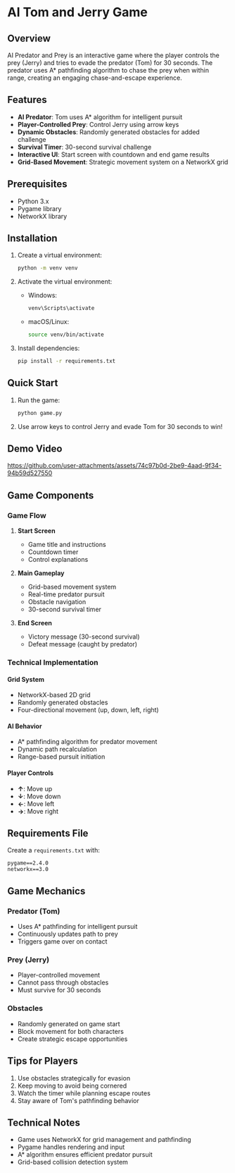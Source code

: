 # AI Tom and Jerry Game

## Overview

AI Predator and Prey is an interactive game where the player controls the prey (Jerry) and tries to evade the predator (Tom) for 30 seconds. The predator uses A* pathfinding algorithm to chase the prey when within range, creating an engaging chase-and-escape experience.

## Features

- **AI Predator**: Tom uses A* algorithm for intelligent pursuit
- **Player-Controlled Prey**: Control Jerry using arrow keys
- **Dynamic Obstacles**: Randomly generated obstacles for added challenge
- **Survival Timer**: 30-second survival challenge
- **Interactive UI**: Start screen with countdown and end game results
- **Grid-Based Movement**: Strategic movement system on a NetworkX grid

## Prerequisites

- Python 3.x
- Pygame library
- NetworkX library

## Installation

1. Create a virtual environment:
   ```bash
   python -m venv venv
   ```

2. Activate the virtual environment:
   - Windows:
     ```bash
     venv\Scripts\activate
     ```
   - macOS/Linux:
     ```bash
     source venv/bin/activate
     ```

3. Install dependencies:
   ```bash
   pip install -r requirements.txt
   ```

## Quick Start

1. Run the game:
   ```bash
   python game.py
   ```

2. Use arrow keys to control Jerry and evade Tom for 30 seconds to win!

## Demo Video

https://github.com/user-attachments/assets/74c97b0d-2be9-4aad-9f34-94b59d527550

## Game Components

### Game Flow
1. **Start Screen**
   - Game title and instructions
   - Countdown timer
   - Control explanations

2. **Main Gameplay**
   - Grid-based movement system
   - Real-time predator pursuit
   - Obstacle navigation
   - 30-second survival timer

3. **End Screen**
   - Victory message (30-second survival)
   - Defeat message (caught by predator)

### Technical Implementation

#### Grid System
- NetworkX-based 2D grid
- Randomly generated obstacles
- Four-directional movement (up, down, left, right)

#### AI Behavior
- A* pathfinding algorithm for predator movement
- Dynamic path recalculation
- Range-based pursuit initiation

#### Player Controls
- **↑**: Move up
- **↓**: Move down
- **←**: Move left
- **→**: Move right

## Requirements File

Create a `requirements.txt` with:
```
pygame==2.4.0
networkx==3.0
```

## Game Mechanics

### Predator (Tom)
- Uses A* pathfinding for intelligent pursuit
- Continuously updates path to prey
- Triggers game over on contact

### Prey (Jerry)
- Player-controlled movement
- Cannot pass through obstacles
- Must survive for 30 seconds

### Obstacles
- Randomly generated on game start
- Block movement for both characters
- Create strategic escape opportunities

## Tips for Players

1. Use obstacles strategically for evasion
2. Keep moving to avoid being cornered
3. Watch the timer while planning escape routes
4. Stay aware of Tom's pathfinding behavior

## Technical Notes

- Game uses NetworkX for grid management and pathfinding
- Pygame handles rendering and input
- A* algorithm ensures efficient predator pursuit
- Grid-based collision detection system
